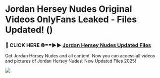 # Jordan Hersey Nudes Original Videos 0nlyFans Leaked - Files Updated! ()

<h3>🔴 CLICK HERE 🌐==►► <a href="https://tinyurl.com/2p9ay9w9" rel="nofollow">Jordan Hersey Nudes Updated Files</a></h3>

Get Jordan Hersey Nudes and all content. Now you can access all videos and pictures of Jordan Hersey Nudes. New Updated Files 2025!

[![](https://i.imgur.com/KQgVmj3.gif)](https://tinyurl.com/2p9ay9w9)
